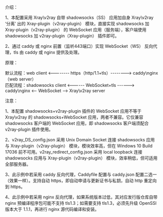 介绍：

1、本配置采用 Xray\v2ray 自带 shadowsocks（SS） 应用加自身 Xray\v2ray ‘分离’ 出的 Xray-plugin（v2ray-plugin） 模块，直接实现 shadowsocks 加 Xray-plugin（v2ray-plugin） 的 WebSocket 应用（服务端），客户端使用 shadowsocks 加 v2ray-plugin（Xray-plugin） 插件即可。

2、通过 caddy 或 nginx 前置（监听443端口）实现 WebSocket（WS） 反向代理，tls 由 caddy 或 nginx 提供及处理。

原理：

默认流程：web client <-------- https（http/1.1+tls）--------> caddy\nginx（web server）  
匹配流程：shadowsocks client <------ WebSocket+tls ------> caddy\nginx <-- WebSocket --> Xray\v2ray server

注意：

1、本配置 shadowsocks+v2ray-plugin 插件的 WebSocket 应用不等于 Xray\v2ray 的 shadowsocks+WebSocket 应用，两者不兼容。它仅兼容 shadowsocks 客户端的 WebSocket 应用，即 shadowsocks 客户端须配合 v2ray-plugin 插件使用。

2、v2ray_DS_config.json 采用 Unix Domain Socket 连接 shadowsocks 应用与 Xray-plugin（v2ray-plugin） 模块，模块效率高，但在 Windows 10 Build 17036 前不可用。v2ray_redirect_config.json 采用 local loopback 连接 shadowsocks 应用与 Xray-plugin（v2ray-plugin） 模块，效率稍低，但可适用全部服务器。

3、此示例中若采用 caddy 反向代理，Caddyfile 配置与 caddy.json 配置二选一（效果一样）。支持自动 https，即自动申请与更新证书与私钥，自动 http 重定向到 https。

4、此示例中若采用 nginx 反向代理，如果系统版本过低，其对应发行版仓库自带 nginx 预编译程序包可能不支持 tls1.3；如需要支持 tls1.3，必须先升级 OpenSSl 版本大于 1.1.1，再进行 nginx 源代码编译和安装。
